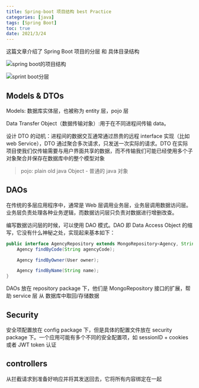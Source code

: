 ```yaml
---
title: Spring-boot 项目结构 best Practice
categories: [java]
tags: [Spring Boot]
toc: true
date: 2021/3/24
---
```


这篇文章介绍了 Spring Boot 项目的分层 和 具体目录结构

<!-- more -->

![spring boot的项目结构](/images/spring-boot-structure.png)

![sprint boot分层](/images/spring-boot-data-flow.png)

## Models & DTOs

Models: 数据库实体层，也被称为 entity 层，pojo 层

Data Transfer Object（数据传输对象）:用于在不同进程间传输 data。

设计 DTO 的动机：进程间的数据交互通常通过昂贵的远程 interface 实现（比如 web Service），DTO 通过聚合多次请求，只发送一次实际的请求。DTO 在实际项目使我们仅传输需要与用户界面共享的数据，而不传输我们可能已经使用多个子对象聚合并保存在数据库中的整个模型对象

> pojo: plain old java Object - 普通的 java 对象

## DAOs

在传统的多层应用程序中，通常是 Web 层调用业务层，业务层调用数据访问层。业务层负责处理各种业务逻辑，而数据访问层只负责对数据进行增删改查。

编写数据访问层的时候，可以使用 DAO 模式。DAO 即 Data Access Object 的缩写，它没有什么神秘之处，实现起来基本如下：

```java
public interface AgencyRepository extends MongoRepository<Agency, String> {
    Agency findByCode(String agencyCode);

    Agency findByOwner(User owner);

    Agency findByName(String name);
}
```

DAOs 放在 repository package 下，他们是 MongoRepository 接口的扩展，帮助 service 层 从 数据库中取回/存储数据

## Security

安全项配置放在 config package 下，但是具体的配置文件放在 security package 下。一个应用可能有多个不同的安全配置项，如 sessionID + cookies 或者 JWT token 认证

## controllers

从拦截请求到准备好响应并将其发送回去，它将所有内容绑定在一起
